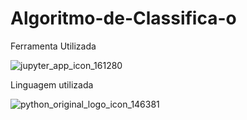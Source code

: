 # Algoritmo-de-Classifica-o

Ferramenta Utilizada

![jupyter_app_icon_161280](https://user-images.githubusercontent.com/58989919/195156880-0f4e459b-e904-44e7-85c4-c1b455021d15.png)

Linguagem utilizada

![python_original_logo_icon_146381](https://user-images.githubusercontent.com/58989919/195157088-1cb98ba2-a286-40a9-a385-2dea4320fe5a.png)

